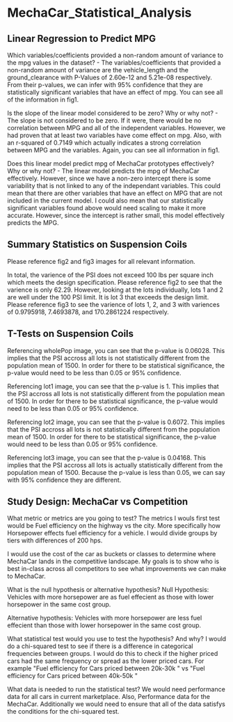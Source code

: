 # MechaCar_Statistical_Analysis

## Linear Regression to Predict MPG
Which variables/coefficients provided a non-random amount of variance to the mpg values in the dataset?
    - The variables/coefficients that provided a non-random amount of variance are the vehicle_length and the ground_clearance with P-Values of 2.60e-12 and 5.21e-08 respectively. From their p-values, we can infer with 95% confidence that they are statistically significant variables that have an effect of mpg. You can see all of the information in fig1.

Is the slope of the linear model considered to be zero? Why or why not?
    - The slope is not considered to be zero. If it were, there would be no correlation between MPG and all of the independent variables. However, we had proven that at least two variables have come effect on mpg. Also, with an r-squared of 0.7149 which actually indicates a strong correlation between MPG and the variables. Again, you can see all information in fig1.

Does this linear model predict mpg of MechaCar prototypes effectively? Why or why not?
    - The linear model predicts the mpg of MechaCar effectively. However, since we have a non-zero intercept there is some variability that is not linked to any of the independant variables. This could mean that there are other variables that have an effect on MPG that are not included in the current model. I could also mean that our statistically significant variables found above would need scaling to make it more accurate. However, since the intercept is rather small, this model effectively predicts the MPG. 

## Summary Statistics on Suspension Coils
Please reference fig2 and fig3 images for all relevant information.

In total, the varience of the PSI does not exceed 100 lbs per square inch which meets the design specification. Please reference fig2 to see that the varience is only 62.29. However, looking at the lots individually, lots 1 and 2 are well under the 100 PSI limit. It is lot 3 that exceeds the design limit. Please reference fig3 to see the varience of lots 1, 2, and 3 with variences of 0.9795918, 7.4693878, and 170.2861224 respectively. 

## T-Tests on Suspension Coils

Referencing wholePop image, you can see that the p-value is 0.06028. This implies that the PSI accross all lots is not statistically different from the population mean of 1500. In order for there to be statistical significance, the p-value would need to be less than 0.05 or 95% confidence.

Referencing lot1 image, you can see that the p-value is 1. This implies that the PSI accross all lots is not statistically different from the population mean of 1500. In order for there to be statistical significance, the p-value would need to be less than 0.05 or 95% confidence.

Referencing lot2 image, you can see that the p-value is 0.6072. This implies that the PSI accross all lots is not statistically different from the population mean of 1500. In order for there to be statistical significance, the p-value would need to be less than 0.05 or 95% confidence.

Referencing lot3 image, you can see that the p-value is 0.04168. This implies that the PSI accross all lots is actually statistically different from the population mean of 1500. Because the p-value is less than 0.05, we can say with 95% confidence they are different. 

## Study Design: MechaCar vs Competition

What metric or metrics are you going to test?
The metrics I wouls first test would be Fuel efficiency on the highway vs the city. More specifically how Horsepower effects fuel efficiency for a vehicle. I would divide groups by tiers with differences of 200 hps.  

I would use the cost of the car as buckets or classes to determine where MechaCar lands in the competitive landscape. My goals is to show who is best in-class across all competitors to see what improvements we can make to MechaCar.

What is the null hypothesis or alternative hypothesis?
Null Hypothesis: Vehicles with more horsepower are as fuel effecient as those with lower horsepower in the same cost group.

Alternative hypothesis: Vehicles with more horsepower are less fuel effecient than those with lower horsepower in the same cost group.

What statistical test would you use to test the hypothesis? And why?
I would do a chi-squared test to see if there is a difference in categorical frequencies between groups. I would do this to check if the higher priced cars had the same frequency or spread as the lower priced cars. For example "Fuel efficiency for Cars priced between 20k-30k " vs "Fuel efficiency for Cars priced between 40k-50k " 

What data is needed to run the statistical test?
We would need performance data for all cars in current marketplace. Also, Performance data for the MechaCar. Additionally we would need to ensure that all of the data satisfys the conditions for the chi-squared test. 
